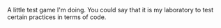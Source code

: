 A little test game I'm doing. You could say that it is my laboratory to test certain practices in terms of code.
